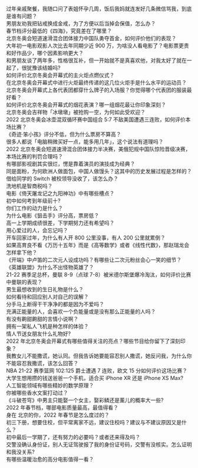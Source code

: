 过年亲戚聚餐，我随口问了表姐怀孕几周，饭后我妈就连发好几条微信骂我，到底是谁有问题？  
男朋友劝我把钻戒换成金戒，为了方便以后当掉会保值，怎么办？  
春节档评分最低的《四海》，究竟差在了哪里？  
北京冬奥会短道速滑混合团体接力中国队勇夺首金，如何评价他们的表现？  
大年初一电影观影人次比去年同期少近 900 万，为啥没人看电影了？电影票更贵和好作品少，哪个因素影响更大？  
和男朋友谈了两年多，性格很互补，但一开始就不是真喜欢他，对我太好了就在一起了，很犹豫该结婚吗?  
如何评价北京冬奥会开幕式的主火炬点燃仪式？  
在北京冬奥会开幕式中进行火炬最终传递的这几位火炬手是什么水平的运动员？  
北京冬奥会开幕式上各代表团都穿什么牌子的入场服？你觉得哪个代表团的服装最好看？  
如何评价北京冬奥会开幕式的烟花表演？哪一组烟花最让你印象深刻？  
北京冬奥会吉祥物「冰墩墩」被抢购一空，为何如此受欢迎？  
2022 北京冬奥会冰壶混双循环赛中国组合 5:7 不敌美国遭遇三连败，如何评价本场比赛？  
《奇迹·笨小孩》评分不低，但为什么票房不算高？  
很多人都说「电脑稍微买好一点，能多用几年」，这个说法有道理吗？  
2022 北京冬奥会短道速滑混合团体接力半决赛，美俄犯规中国队惊险晋级决赛，本场比赛的判罚合理吗？  
有哪部影视剧其实很烂，愣是靠着演员的演技成为经典？  
同是面粉，为何欧洲人做面包，中国人做馒头？这其中的历史发展过程是怎样的？  
借给同学的 Switch 被校领导没收了，该怎么办？  
洗地机是智商税吗？  
电影《倚天屠龙记之九阳神功》中有哪些槽点？  
初中如何考到年级前十?  
你们工作的动力是什么？  
为什么电影《狙击手》评分高，票房低？  
高一上学期成绩很差，下学期努力还有希望吗？  
用心爱过的人，会忘记吗？  
开车回家过年，为什么有人开 800 公里没事，有人 200 公里就累倒？  
如果高育良不看《万历十五年》而是《高等数学》或者《线性代数》，那赵瑞龙会怎样拿下他？  
《开端》中卢笛的二次元人设成功吗？有哪些让二次元粉丝会心一笑的细节？  
《英雄联盟》为什么不出怪物英雄了？  
21-22 赛季足总杯，曼联 8-9（点球 7-8）被米德尔斯堡爆冷淘汰，如何评价比赛中曼联的表现？  
男生最想收到的生日礼物是什么？  
如何看待和回应别人对自己的误解？  
分手马上断得干干净净的都是因为不爱吗？  
充满正能量的人，会喜欢一个负能量或是没有那么正能量的人吗？  
有没有齁甜齁甜的言情小说啊？  
拥有一架私人飞机是种怎样的体验？  
情人节送女朋友什么礼物好?  
2022 年北京冬奥会开幕式有哪些值得关注的亮点？哪些节目给你留下了深刻印象？  
我教女儿不能撒谎，她认同。但我告诉她要能容忍别人撒谎，她反问我，为什么你不能容忍我撒谎，该怎么回答？  
NBA 21-22 赛季篮网 102:125 爵士遭遇 7 连败，欧文 15 分如何评价这场比赛？  
大学生想用攒的钱送爸爸一个手机，适合买 iPhone XR 还是 iPhone XS Max?  
人工智能领域有哪些精妙的数学原理？  
你被哪些香水文案打动过？  
《斗破苍穹》中男主只能娶一个女主，娶彩鳞还是薰儿的概率大一些?  
2022 年春节档，哪部电影质量最高，最值得看？  
身在  北京的你，2022 年春节是怎么度过的？  
初三下册，想要住校，但平常离家不远，建议住校吗？建议与不建议原因又是什么？  
初中最后一学期了，还有努力的必要吗？或者还来得及吗？  
交警没确认身份证，别人无证驾驶报了我的身份证号码，交警有没核实。怎么证明和我没关系?  
有哪些温暖治愈的高分电影值得一看？  
